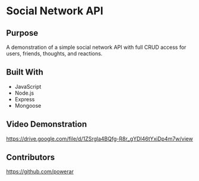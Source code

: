 # Social Network API

## Purpose
A demonstration of a simple social network API with full CRUD access for users, friends, thoughts, and reactions.

## Built With
* JavaScript
* Node.js
* Express
* Mongoose

## Video Demonstration
https://drive.google.com/file/d/1ZSrgla4BQfg-R8r_gYDI46tYxiDp4m7w/view

## Contributors
https://github.com/powerar



